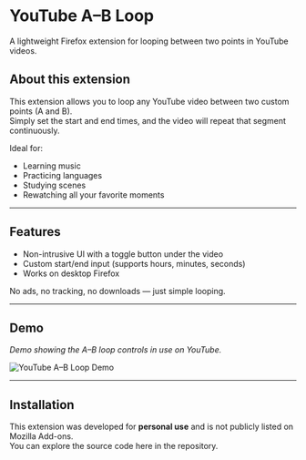 # YouTube A–B Loop
A lightweight Firefox extension for looping between two points in YouTube videos.  

## About this extension  
This extension allows you to loop any YouTube video between two custom points (A and B).  
Simply set the start and end times, and the video will repeat that segment continuously.  

Ideal for:  
- Learning music  
- Practicing languages  
- Studying scenes  
- Rewatching all your favorite moments  

---

## Features  
- Non-intrusive UI with a toggle button under the video  
- Custom start/end input (supports hours, minutes, seconds)  
- Works on desktop Firefox  

No ads, no tracking, no downloads — just simple looping.  

---

## Demo

_Demo showing the A–B loop controls in use on YouTube._

![YouTube A–B Loop Demo](./demo.gif)

---

## Installation  
This extension was developed for **personal use** and is not publicly listed on Mozilla Add-ons.  
You can explore the source code here in the repository.  

